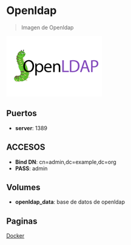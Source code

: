 # Openldap

> Imagen de Openldap

![alt text](docs/img/openldap.png)

## Puertos

* **server**: 1389

## ACCESOS

* **Bind DN**: cn=admin,dc=example,dc=org
* **PASS**: admin

## Volumes

* **openldap_data**: base de datos de openldap

## Paginas

[Docker](https://hub.docker.com/r/bitnami/openldap/)
